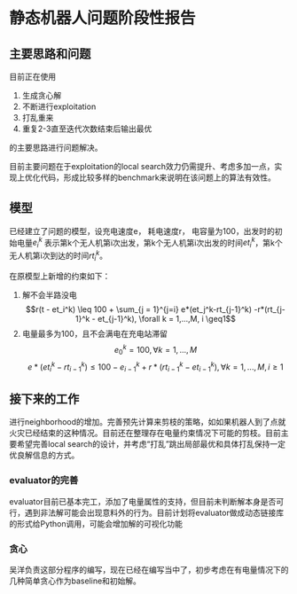 # 静态机器人问题阶段性报告

## 主要思路和问题

目前正在使用

1. 生成贪心解
2. 不断进行exploitation
3. 打乱重来
4. 重复2-3直至迭代次数结束后输出最优

的主要思路进行问题解决。

目前主要问题在于exploitation的local search效力仍需提升、考虑多加一点，实现上优化代码，形成比较多样的benchmark来说明在该问题上的算法有效性。

## 模型

已经建立了问题的模型，设充电速度e， 耗电速度r， 电容量为100，出发时的初始电量$e_{i}^k$ 表示第k个无人机第i次出发，第k个无人机第i次出发的时间$et_{i}^k$，第k个无人机第i次到达的时间$rt_{i}^k$。

在原模型上新增的约束如下：
1. 解不会半路没电
$$r(t - et_i^k) \leq 100 + \sum_{j = 1}^{j=i} e*(et_j^k-rt_{j-1}^k)  -r*(rt_{j-1}^k - et_{j-1}^k), \forall k = 1,...,M, i \geq1$$
2. 电量最多为100，且不会满电在充电站滞留
$$e_0^k = 100, \forall k = 1,...,M$$
$$e * (et_{i}^k-rt_{i-1}^k) \leq 100 -  e_{i-1}^k + r*(rt_{i-1}^k - et_{i-1}^k), \forall k = 1,...,M, i \geq1$$

## 接下来的工作

进行neighborhood的增加。完善预先计算来剪枝的策略，如如果机器人到了点就火灾已经结束的这种情况。目前还在整理存在电量约束情况下可能的剪枝。目前主要希望完善local search的设计，并考虑“打乱”跳出局部最优和具体打乱保持一定优良解信息的方式。

### evaluator的完善

evaluator目前已基本完工，添加了电量属性的支持，但目前未判断解本身是否可行，遇到非法解可能会出现意料外的行为。目前计划将evaluator做成动态链接库的形式给Python调用，可能会增加解的可视化功能

### 贪心

吴洋负责这部分程序的编写，现在已经在编写当中了，初步考虑在有电量情况下的几种简单贪心作为baseline和初始解。

